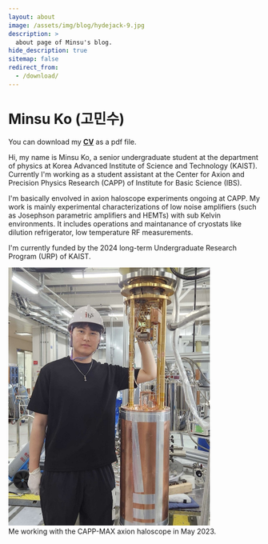 ```yaml
---
layout: about
image: /assets/img/blog/hydejack-9.jpg
description: >
  about page of Minsu's blog.
hide_description: true
sitemap: false
redirect_from:
  - /download/
---
```


# Minsu Ko (고민수)

You can download my **[CV]** as a pdf file.

Hi, my name is Minsu Ko, a senior undergraduate student at the department of physics at Korea Advanced Institute of Science and Technology (KAIST). Currently I'm working as a student assistant at the Center for Axion and Precision Physics Research (CAPP) of Institute for Basic Science (IBS).

I'm basically envolved in axion haloscope experiments ongoing at CAPP. My work is mainly experimental characterizations
of low noise amplifiers (such as Josephson parametric amplifiers and HEMTs) with sub Kelvin environments. It includes operations
and maintanance of cryostats like dilution refrigerator, low temperature RF measurements.

I'm currently funded by the 2024 long-term Undergraduate Research Program (URP) of KAIST. 

<p align="left">
  <img src="/assets/img/me_MAX.jpg" style="width:80%; height:auto;"/>
  <br>
  Me working with the CAPP-MAX axion haloscope in May 2023.
</p>
<div style="clear:both;"></div>


[CV]: /distributions/CV_minsu_240209.pdf
